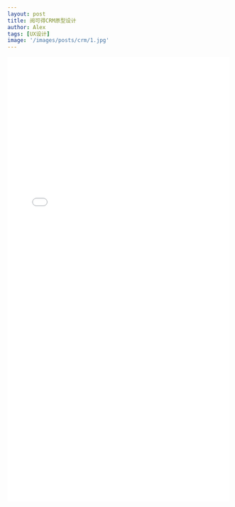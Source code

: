 ```yaml
---
layout: post
title: 阅可得CRM原型设计
author: Alex
tags: [UX设计]
image: '/images/posts/crm/1.jpg'
---
```


<iframe width="500" height="1000" src="../../../../../../recordcrm/start.html#g=1&id=3bvamf&p=%E5%90%AF%E5%8A%A8%E7%95%8C%E9%9D%A2" frameborder="0" allow="autoplay; encrypted-media" allowfullscreen></iframe>

<style>
 .c-post{
 padding-top: 0px;
}

.c-content{
 margin-bottom: 0px;
 margin-top: 0px;
 padding: 0;
 transform: translate(-2.4%);
}

@media only screen and (max-width: 767px) and (orientation: portrait) {
.c-content{
margin-left:-40px;
width:150%;
}
}

</style>
